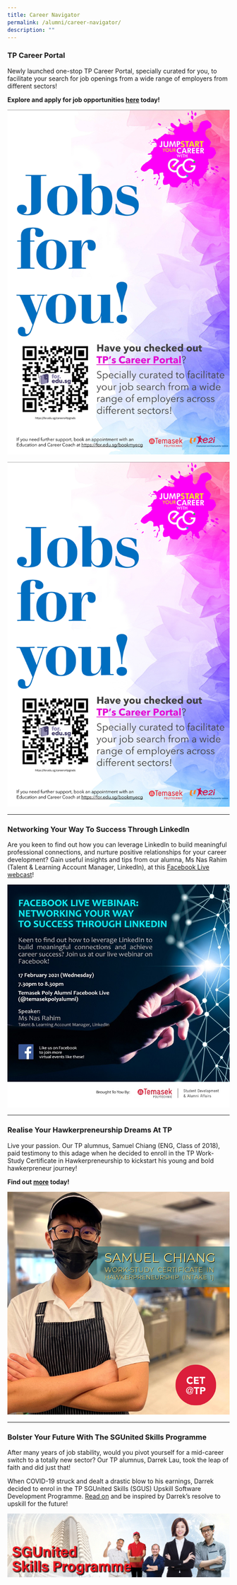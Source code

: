 ```yaml
---
title: Career Navigator
permalink: /alumni/career-navigator/
description: ""
---
```

### TP Career Portal ###
Newly launched one-stop TP Career Portal, specially curated for you, to facilitate your search for job openings from a wide range of employers from different sectors! 


**Explore and apply for job opportunities  [here](https://e2i.virtualfair.sg/TP) today!** 

![](/images/career%20portal_new.jpg)

![](/images/career%20portal.png)

---

### Networking Your Way To Success Through LinkedIn ###
Are you keen to find out how you can leverage LinkedIn to build meaningful professional connections, and nurture positive relationships for your career development? Gain useful insights and tips from our alumna, Ms Nas Rahim (Talent & Learning Account Manager, LinkedIn), at this [Facebook Live webcast](https://www.facebook.com/temasekpolyalumni/videos/1521214548071467)!

![New Frontier](/images/BeConnected_Career_SuccesLinkedIn.jpg)

---
### Realise Your Hawkerpreneurship Dreams At TP ###
Live your passion. Our TP alumnus, Samuel Chiang (ENG, Class of 2018), paid testimony to this adage when he decided to enroll in the TP Work-Study Certificate in Hawkerpreneurship to kickstart his young and bold hawkerpreneur journey! 

**Find out [more](https://www.facebook.com/314916878569344/posts/3969068669820795/) today!** 

![Hawkerpreneurship Dreams](/images/BeConnected_Career_FNB.png)

---
### Bolster Your Future With The SGUnited Skills Programme ###
After many years of job stability, would you pivot yourself for a mid-career switch to a totally new sector? Our TP alumnus, Darrek Lau, took the leap of faith and did just that!

When COVID-19 struck and dealt a drastic blow to his earnings, Darrek decided to enrol in the TP SGUnited Skills (SGUS) Upskill Software Development Programme. [Read on](https://www.facebook.com/314916878569344/posts/3990296881031307/) and be inspired by Darrek’s resolve to upskill for the future!

![SGUnited Skills](/images/BeConnected_Career_SGUnited.jpg)